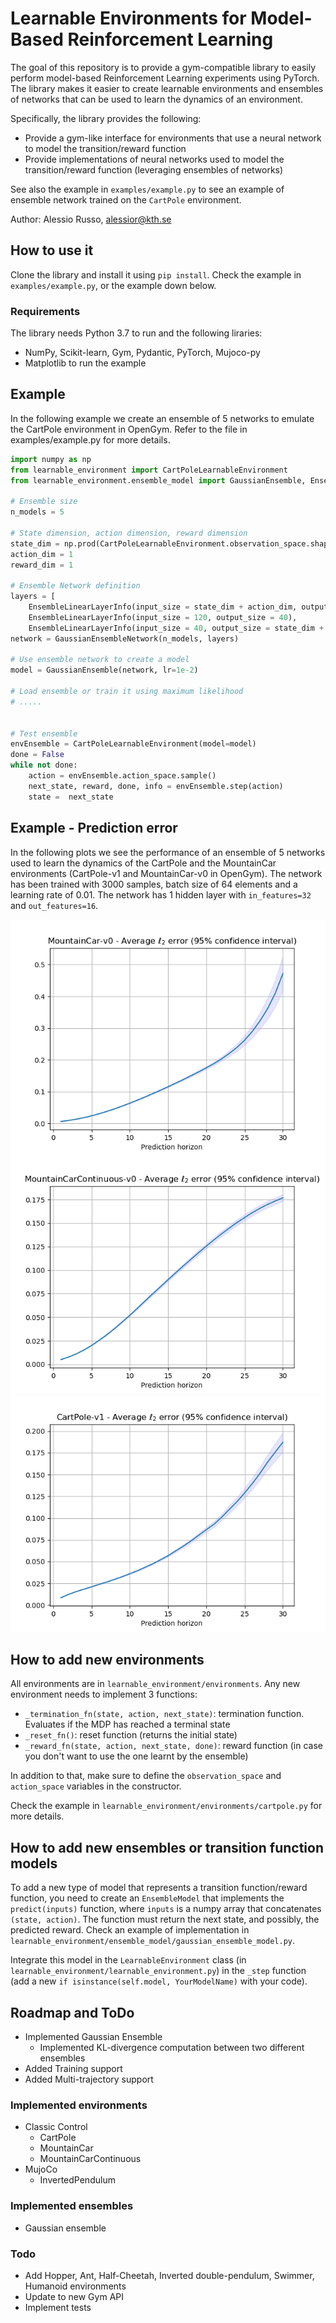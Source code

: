 # Learnable Environments for Model-Based Reinforcement Learning

The goal of this repository is to provide a gym-compatible library to easily perform model-based Reinforcement Learning experiments using PyTorch.
The library makes it easier to create learnable environments and ensembles of networks that can be used to learn the dynamics of an environment.

Specifically, the library provides the following:

- Provide a gym-like interface for environments that use a neural network to model the transition/reward function
- Provide implementations of neural networks used to model the transition/reward function (leveraging ensembles of networks)

See also the example in `examples/example.py` to see an example of ensemble network trained on the `CartPole` environment.

Author: Alessio Russo, alessior@kth.se

## How to use it

Clone the library and install it using `pip install`. Check the example in `examples/example.py`, or the example down below.

### Requirements

The library needs Python 3.7 to run and the following liraries:

- NumPy, Scikit-learn, Gym, Pydantic, PyTorch, Mujoco-py
- Matplotlib to run the example

## Example

In the following example we create an ensemble of 5 networks to emulate the CartPole environment in OpenGym. Refer to the file in examples/example.py for more details.

```python
import numpy as np
from learnable_environment import CartPoleLearnableEnvironment
from learnable_environment.ensemble_model import GaussianEnsemble, EnsembleLinearLayerInfo, GaussianEnsembleNetwork

# Ensemble size
n_models = 5

# State dimension, action dimension, reward dimension
state_dim = np.prod(CartPoleLearnableEnvironment.observation_space.shape)
action_dim = 1
reward_dim = 1

# Ensemble Network definition
layers = [
    EnsembleLinearLayerInfo(input_size = state_dim + action_dim, output_size = 120), 
    EnsembleLinearLayerInfo(input_size = 120, output_size = 40),
    EnsembleLinearLayerInfo(input_size = 40, output_size = state_dim + reward_dim)]
network = GaussianEnsembleNetwork(n_models, layers)

# Use ensemble network to create a model
model = GaussianEnsemble(network, lr=1e-2)

# Load ensemble or train it using maximum likelihood
# .....


# Test ensemble
envEnsemble = CartPoleLearnableEnvironment(model=model)
done = False
while not done:
    action = envEnsemble.action_space.sample()
    next_state, reward, done, info = envEnsemble.step(action)
    state =  next_state

```

## Example - Prediction error

In the following plots we see the performance of an ensemble of 5 networks used to learn the dynamics of the CartPole and the MountainCar environments (CartPole-v1 and MountainCar-v0 in OpenGym). The network has been trained with 3000 samples, batch size of 64 elements and a learning rate of 0.01. The network has 1 hidden layer with `in_features=32` and `out_features=16`.

![Prediction error at different horizon lengths](examples/img/example-mountaincar.png "MountainCar") ![Prediction error at different horizon lengths](examples/img/example-mountaincarcontinuous.png "MountainCarContinuous")![Prediction error at different horizon lengths](examples/img/example-cartpole.png "Cartpole")

## How to add new environments

All environments are in `learnable_environment/environments`. Any new environment needs to implement 3 functions:

- `_termination_fn(state, action, next_state)`: termination function. Evaluates if the MDP has reached a terminal state
- `_reset_fn()`: reset function (returns the initial state)
- `_reward_fn(state, action, next_state, done)`: reward function (in case you don't want to use the one learnt by the ensemble)

In addition to that, make sure to define the `observation_space` and `action_space` variables in the constructor.

Check the example in `learnable_environment/environments/cartpole.py` for more details.

## How to add new ensembles or transition function models

To add a new type of model that represents a transition function/reward function, you need to create an `EnsembleModel` that implements the `predict(inputs)` function, where `inputs` is a numpy array that concatenates `(state, action)`. The function must return the next state, and possibly, the predicted reward. Check an example of implementation in `learnable_environment/ensemble_model/gaussian_ensemble_model.py`.

Integrate this model in the `LearnableEnvironment` class (in `learnable_environment/learnable_environment.py`) in the `_step` function (add a new `if isinstance(self.model, YourModelName)` with your code).

## Roadmap and ToDo

- Implemented Gaussian Ensemble
  - Implemented KL-divergence computation between two different ensembles
- Added Training support
- Added Multi-trajectory support

### Implemented environments

- Classic Control
  - CartPole
  - MountainCar
  - MountainCarContinuous
- MujoCo
  - InvertedPendulum

### Implemented ensembles

- Gaussian ensemble

### Todo

- Add Hopper, Ant, Half-Cheetah, Inverted double-pendulum, Swimmer, Humanoid environments
- Update to new Gym API
- Implement tests
